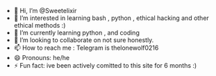 - 👋 Hi, I’m @Sweetelixir
- 👀 I’m interested in learning bash , python , ethical hacking and other ethical methods :)
- 🌱 I’m currently learning python , and coding
- 💞️ I’m looking to collaborate on not sure honestly.
- 📫 How to reach me : Telegram is thelonewolf0216
- 😄 Pronouns: he/he
- ⚡ Fun fact: ive been actively comitted to this site for 6 months :)

<!---
Sweetelixir/Sweetelixir is a ✨ special ✨ repository because its `README.md` (this file) appears on your GitHub profile.
You can click the Preview link to take a look at your changes.
--->
